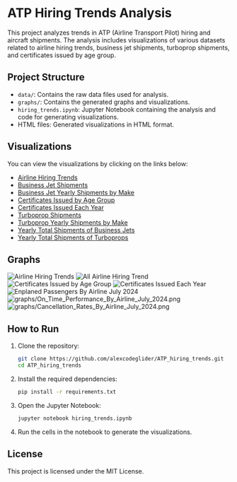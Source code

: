 # ATP Hiring Trends Analysis

This project analyzes trends in ATP (Airline Transport Pilot) hiring and aircraft shipments. The analysis includes visualizations of various datasets related to airline hiring trends, business jet shipments, turboprop shipments, and certificates issued by age group.

## Project Structure

- `data/`: Contains the raw data files used for analysis.
- `graphs/`: Contains the generated graphs and visualizations.
- `hiring_trends.ipynb`: Jupyter Notebook containing the analysis and code for generating visualizations.
- HTML files: Generated visualizations in HTML format.

## Visualizations

You can view the visualizations by clicking on the links below:

- [Airline Hiring Trends](https://alexcodeglider.github.io/ATP_hiring_trends/airline_hiring_trends.html)
- [Business Jet Shipments](https://alexcodeglider.github.io/ATP_hiring_trends/bussiness_jet_shipments.html)
- [Business Jet Yearly Shipments by Make](https://alexcodeglider.github.io/ATP_hiring_trends/bussiness_jet_yearly_shipments_by_make.html)
- [Certificates Issued by Age Group](https://alexcodeglider.github.io/ATP_hiring_trends/certificates_issued_age_group.html)
- [Certificates Issued Each Year](https://alexcodeglider.github.io/ATP_hiring_trends/certificates_issued_each_year.html)
- [Turboprop Shipments](https://alexcodeglider.github.io/ATP_hiring_trends/turboprops_shipments.html)
- [Turboprop Yearly Shipments by Make](https://alexcodeglider.github.io/ATP_hiring_trends/turboprops_yearly_shipments_by_make.html)
- [Yearly Total Shipments of Business Jets](https://alexcodeglider.github.io/ATP_hiring_trends/yearly_total_shipments_bussiness_jet.html)
- [Yearly Total Shipments of Turboprops](https://alexcodeglider.github.io/ATP_hiring_trends/yearly_total_shipments_turboprops.html)

## Graphs

![Airline Hiring Trends](https://alexcodeglider.github.io/ATP_hiring_trends/graphs/ATP_hiring_trendline.png)
![All Airline Hiring Trend](https://alexcodeglider.github.io/ATP_hiring_trends/graphs/yearly_hiring_trends_all.png)
![Certificates Issued by Age Group](https://alexcodeglider.github.io/ATP_hiring_trends/graphs/ATP_certificates_held_by_age_group.png)
![Certificates Issued Each Year](https://alexcodeglider.github.io/ATP_hiring_trends/graphs/ATP_certificates_held_by_year.png)
![Enplaned Passengers By Airline July 2024](https://alexcodeglider.github.io/ATP_hiring_trends/graphs/Enplaned_Passengers_By_Airline_July_2024.png)
![graphs/On_Time_Performance_By_Airline_July_2024.png](https://alexcodeglider.github.io/ATP_hiring_trends/graphs/On_Time_Performance_By_Airline_July_2024.png)
![graphs/Cancellation_Rates_By_Airline_July_2024.png](https://alexcodeglider.github.io/ATP_hiring_trends/graphs/Cancellation_Rates_By_Airline_July_2024.png)

## How to Run

1. Clone the repository:
   ```sh
   git clone https://github.com/alexcodeglider/ATP_hiring_trends.git
   cd ATP_hiring_trends
   ```

2. Install the required dependencies:
    ```sh
    pip install -r requirements.txt
    ```

3. Open the Jupyter Notebook:
    ```sh
    jupyter notebook hiring_trends.ipynb
    ```
4. Run the cells in the notebook to generate the visualizations.

## License
This project is licensed under the MIT License. 
